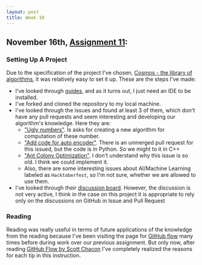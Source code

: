 ```yaml
---
layout: post
title: Week 10
---
```



## November 16th, [Assignment 11](http://www.compsci.hunter.cuny.edu/~sweiss/course_materials/cs_ossd/assignments/assignment_11_project_setup.pdf):   

### Setting Up A Project

Due to the specification of the project I've chosen, [Cosmos - the library of algorithms](https://github.com/OpenGenus/cosmos), it was relatively easy to set it up. 
These are the steps I've made:
  * I've looked through [guides](https://github.com/OpenGenus/cosmos/tree/master/guides), and as it turns out, I just need an IDE to be installed.
  * I've forked and cloned the repository to my local machine.
  * I've looked through the issues and found at least 3 of them, which don't have any pull requests and seem interesting and developing our algorithm's knowledge. Here they are:
    * ["Ugly numbers"](https://github.com/OpenGenus/cosmos/issues/3846). Is asks for creating a new algorithm for computation of these number.
    * ["Add code for auto encoder"](https://github.com/OpenGenus/cosmos/issues/3786). There is an unmerged pull request for this issued, but the code is in Python. So we might to it in C++
    * ["Ant Colony Optimization"](https://github.com/OpenGenus/cosmos/issues/3631). I don't understand why this issue is so old. I think we could implement it.
    * Also, there are some interesting issues about AI/Machine Learning labeled as `Hacktoberfest`, so I'm not sure, whether we are allowed to use them. 
  * I've looked through their [discussion board](https://discourse.opengenus.org/). However, the discussion is not very active, I think in the case on this project it is appropriate to rely only on the discussions on GitHub in Issue and Pull Request 
  
### Reading  
Reading was really useful in terms of future applications of the knowledge from the reading because I've been visiting the page for [GitHub flow](https://help.github.com/articles/github-flow/) many times before during work over our previous assignment. But only now, after reading [GitHub Flow by Scott Chacon](http://scottchacon.com/2011/08/31/github-flow.html) I've completely realized the reasons for each tip in this instruction.
